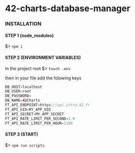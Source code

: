 # 42-charts-database-manager

### INSTALLATION

#### STEP 1 (node_modules)
$> `npm i`

#### STEP 2 (ENVIRONMENT VARIABLES)
In the project root $> `touch .env`

then in your file add the folowing keys
```gradle
DB_HOST=localhost
DB_USER=root
DB_PASSWORD=
DB_NAME=42Charts
FT_API_ENDPOINT=https://api.intra.42.fr
FT_API_UID=MY_APP_UID
FT_API_SECRET=MY_APP_SECRET
FT_API_RATE_LIMIT_PER_SECOND=1.9
FT_API_RATE_LIMIT_PER_HOUR=1150
```

#### STEP 3 (START)

$> `npm run scripts`
